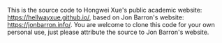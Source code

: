 This is the source code to Hongwei Xue's public academic website: https://hellwayxue.github.io/, based on Jon Barron's website: https://jonbarron.info/.
You are welcome to clone this code for your own personal use, just please attribute the source to Jon Barron's website. 
